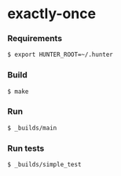 # exactly-once

### Requirements
```bash
$ export HUNTER_ROOT=~/.hunter
```

### Build
```bash
$ make
```

### Run
```bash
$ _builds/main
```

### Run tests
```bash
$ _builds/simple_test
```
